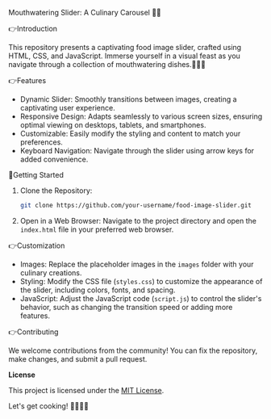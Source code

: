 Mouthwatering Slider: A Culinary Carousel 🍔🍕

👉Introduction

This repository presents a captivating food image slider, crafted using HTML, CSS, and JavaScript. Immerse yourself in a visual feast as you navigate through a collection of mouthwatering dishes.🍝🍗🍕

👉Features

- Dynamic Slider: Smoothly transitions between images, creating a captivating user experience.
- Responsive Design: Adapts seamlessly to various screen sizes, ensuring optimal viewing on desktops, tablets, and smartphones.
- Customizable: Easily modify the styling and content to match your preferences.
- Keyboard Navigation: Navigate through the slider using arrow keys for added convenience.

🚀Getting Started

1. Clone the Repository:
   ```bash
   git clone https://github.com/your-username/food-image-slider.git
   ```
2. Open in a Web Browser:
   Navigate to the project directory and open the `index.html` file in your preferred web browser.

👉Customization

- Images: Replace the placeholder images in the `images` folder with your culinary creations.
- Styling: Modify the CSS file (`styles.css`) to customize the appearance of the slider, including colors, fonts, and spacing.
- JavaScript: Adjust the JavaScript code (`script.js`) to control the slider's behavior, such as changing the transition speed or adding more features.

👉Contributing

We welcome contributions from the community! You can fix the repository, make changes, and submit a pull request.

**License**

This project is licensed under the [MIT License](https://opensource.org/licenses/MIT).

Let's get cooking! 👨‍🍳👩‍🍳
